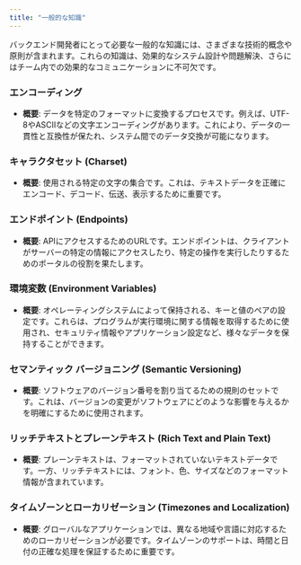 ```yaml
---
title: "一般的な知識"
---
```

バックエンド開発者にとって必要な一般的な知識には、さまざまな技術的概念や原則が含まれます。これらの知識は、効果的なシステム設計や問題解決、さらにはチーム内での効果的なコミュニケーションに不可欠です。

### エンコーディング

- **概要**: データを特定のフォーマットに変換するプロセスです。例えば、UTF-8やASCIIなどの文字エンコーディングがあります。これにより、データの一貫性と互換性が保たれ、システム間でのデータ交換が可能になります。

### キャラクタセット (Charset)

- **概要**: 使用される特定の文字の集合です。これは、テキストデータを正確にエンコード、デコード、伝送、表示するために重要です。

### エンドポイント (Endpoints)

- **概要**: APIにアクセスするためのURLです。エンドポイントは、クライアントがサーバーの特定の情報にアクセスしたり、特定の操作を実行したりするためのポータルの役割を果たします。

### 環境変数 (Environment Variables)

- **概要**: オペレーティングシステムによって保持される、キーと値のペアの設定です。これらは、プログラムが実行環境に関する情報を取得するために使用され、セキュリティ情報やアプリケーション設定など、様々なデータを保持することができます。

### セマンティック バージョニング (Semantic Versioning)

- **概要**: ソフトウェアのバージョン番号を割り当てるための規則のセットです。これは、バージョンの変更がソフトウェアにどのような影響を与えるかを明確にするために使用されます。

### リッチテキストとプレーンテキスト (Rich Text and Plain Text)

- **概要**: プレーンテキストは、フォーマットされていないテキストデータです。一方、リッチテキストには、フォント、色、サイズなどのフォーマット情報が含まれています。

### タイムゾーンとローカリゼーション (Timezones and Localization)

- **概要**: グローバルなアプリケーションでは、異なる地域や言語に対応するためのローカリゼーションが必要です。タイムゾーンのサポートは、時間と日付の正確な処理を保証するために重要です。

